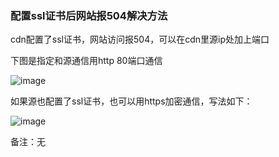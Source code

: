 ### 配置ssl证书后网站报504解决方法

cdn配置了ssl证书，网站访问报504，可以在cdn里源ip处加上端口

下图是指定和源通信用http 80端口通信

![image](https://user-images.githubusercontent.com/90588289/133751679-be76519f-69f8-40c8-b6b6-97f0ba60a61f.png)

如果源也配置了ssl证书，也可以用https加密通信，写法如下：

![image](https://user-images.githubusercontent.com/90588289/133751694-e80a3eac-21d6-4d90-890d-a11eaa98b522.png)

备注：无
